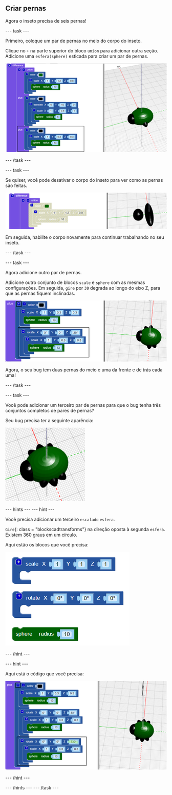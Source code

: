 ## Criar pernas

Agora o inseto precisa de seis pernas!

--- task ---

Primeiro, coloque um par de pernas no meio do corpo do inseto.

Clique no `+` na parte superior do bloco `union` para adicionar outra seção. Adicione uma `esfera(sphere)` esticada para criar um par de pernas.

![screenshot](images/bug-legs-middle-annotated.png)

--- /task ---

--- task ---

Se quiser, você pode desativar o corpo do inseto para ver como as pernas são feitas.

![screenshot](images/bug-legs-disable.png)

Em seguida, habilite o corpo novamente para continuar trabalhando no seu inseto.

--- /task ---

--- task ---

Agora adicione outro par de pernas.

Adicione outro conjunto de blocos `scale` e `sphere` com as mesmas configurações. Em seguida, `gire` por `30` degrada ao longo do eixo Z, para que as pernas fiquem inclinadas.

![screenshot](images/bug-legs-2-annotated.png)

Agora, o seu bug tem duas pernas do meio e uma da frente e de trás cada uma!

--- /task ---

--- task ---

Você pode adicionar um terceiro par de pernas para que o bug tenha três conjuntos completos de pares de pernas?

Seu bug precisa ter a seguinte aparência:

![screenshot](images/bug-finished.png)

--- hints --- --- hint ---

Você precisa adicionar um terceiro `escalado` `esfera`.

`Gire`{: class = "blockscadtransforms"} na direção oposta à segunda `esfera`. Existem 360 graus em um círculo.

Aqui estão os blocos que você precisa:

![screenshot](images/bug-legs-blocks.png)

--- /hint ---

--- hint ---

Aqui está o código que você precisa:

![screenshot](images/bug-legs-3-annotated.png)

--- /hint ---

--- /hints --- --- /task ---
